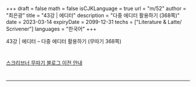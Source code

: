 +++
draft = false
math = false
isCJKLanguage = true
url = "m/52"
author = "최은광"
title = "43강 | 에디터"
description = "다중 에디터 활용하기 (368쪽)"
date = 2023-03-14
expiryDate = 2099-12-31
techs = ["Literature & Latte/ Scrivener"]
languages = "한국어"
+++

43강 | 에디터 – 다중 에디터 활용하기 (무따기 368쪽)

<!--more--> 

#

[스크리브너 무따기 블로그 이전 안내](../../docs/scrivener/newsroom/scrivener-notice-01/)

#

---

#



#